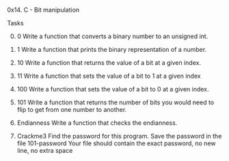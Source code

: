 0x14. C - Bit manipulation

Tasks

0. 0
Write a function that converts a binary number to an unsigned int.

1. 1
Write a function that prints the binary representation of a number.

2. 10
Write a function that returns the value of a bit at a given index.

3. 11
Write a function that sets the value of a bit to 1 at a given index

4. 100
Write a function that sets the value of a bit to 0 at a given index.

5. 101
Write a function that returns the number of bits you would need to flip to get from one number to another.

6. Endianness
Write a function that checks the endianness.

7. Crackme3
Find the password for this program.
Save the password in the file 101-password
Your file should contain the exact password, no new line, no extra space
